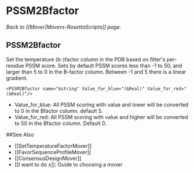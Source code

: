 # PSSM2Bfactor
*Back to [[Mover|Movers-RosettaScripts]] page.*
## PSSM2Bfactor

Set the temperature (b-)factor column in the PDB based on filter's per-residue PSSM score. Sets by default PSSM scores less than -1 to 50, and larger than 5 to 0 in the B-factor column. Between -1 and 5 there is a linear gradient.

```
<PSSM2Bfactor name="&string" Value_for_blue="(&Real)" Value_for_red="(&Real)"/>
```

-   Value\_for\_blue: All PSSM scoring with value and lower will be converted to 0 in the Bfactor column. default 5.
-   Value\_for\_red: All PSSM scoring with value and higher will be converted to 50 in the Bfactor column. Default 0.


##See Also

* [[SetTemperatureFactorMover]]
* [[FavorSequenceProfileMover]]
* [[ConsensusDesignMover]]
* [[I want to do x]]: Guide to choosing a mover